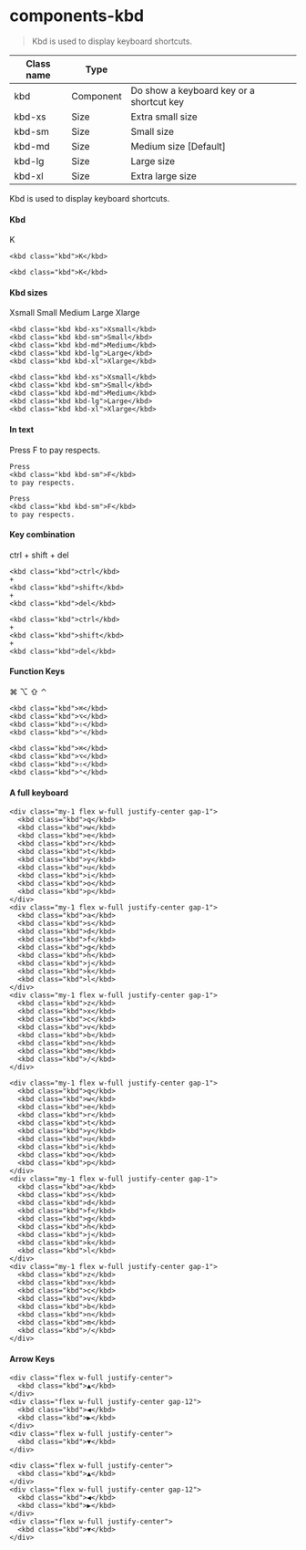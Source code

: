 # components-kbd

> Kbd is used to display keyboard shortcuts.

| Class name | Type      |                                          |
| ---------- | --------- | ---------------------------------------- |
| kbd        | Component | Do show a keyboard key or a shortcut key |
| kbd-xs     | Size      | Extra small size                         |
| kbd-sm     | Size      | Small size                               |
| kbd-md     | Size      | Medium size [Default]                    |
| kbd-lg     | Size      | Large size                               |
| kbd-xl     | Size      | Extra large size                         |

Kbd is used to display keyboard shortcuts.

[](#kbd)

#### Kbd

K

    <kbd class="kbd">K</kbd>

    <kbd class="kbd">K</kbd>

[](#kbd-sizes)

#### Kbd sizes

Xsmall Small Medium Large Xlarge

    <kbd class="kbd kbd-xs">Xsmall</kbd>
    <kbd class="kbd kbd-sm">Small</kbd>
    <kbd class="kbd kbd-md">Medium</kbd>
    <kbd class="kbd kbd-lg">Large</kbd>
    <kbd class="kbd kbd-xl">Xlarge</kbd>

    <kbd class="kbd kbd-xs">Xsmall</kbd>
    <kbd class="kbd kbd-sm">Small</kbd>
    <kbd class="kbd kbd-md">Medium</kbd>
    <kbd class="kbd kbd-lg">Large</kbd>
    <kbd class="kbd kbd-xl">Xlarge</kbd>

[](#in-text)

#### In text

Press F to pay respects.

    Press
    <kbd class="kbd kbd-sm">F</kbd>
    to pay respects.

    Press
    <kbd class="kbd kbd-sm">F</kbd>
    to pay respects.

[](#key-combination)

#### Key combination

ctrl + shift + del

    <kbd class="kbd">ctrl</kbd>
    +
    <kbd class="kbd">shift</kbd>
    +
    <kbd class="kbd">del</kbd>

    <kbd class="kbd">ctrl</kbd>
    +
    <kbd class="kbd">shift</kbd>
    +
    <kbd class="kbd">del</kbd>

[](#function-keys)

#### Function Keys

⌘ ⌥ ⇧ ⌃

    <kbd class="kbd">⌘</kbd>
    <kbd class="kbd">⌥</kbd>
    <kbd class="kbd">⇧</kbd>
    <kbd class="kbd">⌃</kbd>

    <kbd class="kbd">⌘</kbd>
    <kbd class="kbd">⌥</kbd>
    <kbd class="kbd">⇧</kbd>
    <kbd class="kbd">⌃</kbd>

[](#a-full-keyboard)

#### A full keyboard

    <div class="my-1 flex w-full justify-center gap-1">
      <kbd class="kbd">q</kbd>
      <kbd class="kbd">w</kbd>
      <kbd class="kbd">e</kbd>
      <kbd class="kbd">r</kbd>
      <kbd class="kbd">t</kbd>
      <kbd class="kbd">y</kbd>
      <kbd class="kbd">u</kbd>
      <kbd class="kbd">i</kbd>
      <kbd class="kbd">o</kbd>
      <kbd class="kbd">p</kbd>
    </div>
    <div class="my-1 flex w-full justify-center gap-1">
      <kbd class="kbd">a</kbd>
      <kbd class="kbd">s</kbd>
      <kbd class="kbd">d</kbd>
      <kbd class="kbd">f</kbd>
      <kbd class="kbd">g</kbd>
      <kbd class="kbd">h</kbd>
      <kbd class="kbd">j</kbd>
      <kbd class="kbd">k</kbd>
      <kbd class="kbd">l</kbd>
    </div>
    <div class="my-1 flex w-full justify-center gap-1">
      <kbd class="kbd">z</kbd>
      <kbd class="kbd">x</kbd>
      <kbd class="kbd">c</kbd>
      <kbd class="kbd">v</kbd>
      <kbd class="kbd">b</kbd>
      <kbd class="kbd">n</kbd>
      <kbd class="kbd">m</kbd>
      <kbd class="kbd">/</kbd>
    </div>

    <div class="my-1 flex w-full justify-center gap-1">
      <kbd class="kbd">q</kbd>
      <kbd class="kbd">w</kbd>
      <kbd class="kbd">e</kbd>
      <kbd class="kbd">r</kbd>
      <kbd class="kbd">t</kbd>
      <kbd class="kbd">y</kbd>
      <kbd class="kbd">u</kbd>
      <kbd class="kbd">i</kbd>
      <kbd class="kbd">o</kbd>
      <kbd class="kbd">p</kbd>
    </div>
    <div class="my-1 flex w-full justify-center gap-1">
      <kbd class="kbd">a</kbd>
      <kbd class="kbd">s</kbd>
      <kbd class="kbd">d</kbd>
      <kbd class="kbd">f</kbd>
      <kbd class="kbd">g</kbd>
      <kbd class="kbd">h</kbd>
      <kbd class="kbd">j</kbd>
      <kbd class="kbd">k</kbd>
      <kbd class="kbd">l</kbd>
    </div>
    <div class="my-1 flex w-full justify-center gap-1">
      <kbd class="kbd">z</kbd>
      <kbd class="kbd">x</kbd>
      <kbd class="kbd">c</kbd>
      <kbd class="kbd">v</kbd>
      <kbd class="kbd">b</kbd>
      <kbd class="kbd">n</kbd>
      <kbd class="kbd">m</kbd>
      <kbd class="kbd">/</kbd>
    </div>

[](#arrow-keys)

#### Arrow Keys

    <div class="flex w-full justify-center">
      <kbd class="kbd">▲</kbd>
    </div>
    <div class="flex w-full justify-center gap-12">
      <kbd class="kbd">◀︎</kbd>
      <kbd class="kbd">▶︎</kbd>
    </div>
    <div class="flex w-full justify-center">
      <kbd class="kbd">▼</kbd>
    </div>

    <div class="flex w-full justify-center">
      <kbd class="kbd">▲</kbd>
    </div>
    <div class="flex w-full justify-center gap-12">
      <kbd class="kbd">◀︎</kbd>
      <kbd class="kbd">▶︎</kbd>
    </div>
    <div class="flex w-full justify-center">
      <kbd class="kbd">▼</kbd>
    </div>
